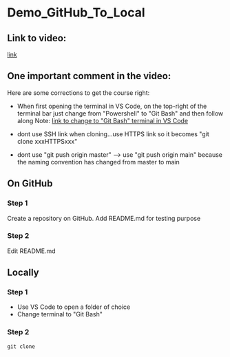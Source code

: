 # Demo_GitHub_To_Local

## Link to video:
[link](https://www.youtube.com/watch?v=RGOj5yH7evk)

## One important comment in the video:

Here are some corrections to get the course right:

- When first opening the terminal in VS Code,  on the top-right of the terminal bar just change from "Powershell" to "Git Bash" and then follow along
Note: [link to change to "Git Bash" terminal in VS Code](https://neutrondev.com/vs-code-integrate-git-bash-default-terminal/)

- dont use SSH link when cloning...use HTTPS link so it becomes "git clone xxxHTTPSxxx"

- dont use "git push origin master" --> use "git push origin main" 
 because the naming convention has changed from master to main
 
## On GitHub

### Step 1
Create a repository on GitHub. 
Add README.md for testing purpose

### Step 2
Edit README.md

## Locally

### Step 1

- Use VS Code to open a folder of choice
- Change terminal to "Git Bash"

### Step 2

`git clone `





